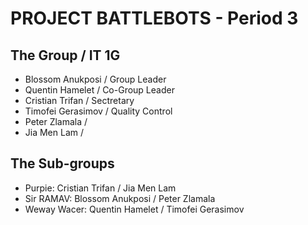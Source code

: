 # PROJECT BATTLEBOTS - Period 3


## The Group          / IT 1G
- Blossom Anukposi    / Group Leader
- Quentin Hamelet     / Co-Group Leader
- Cristian Trifan     / Sectretary
- Timofei Gerasimov   / Quality Control
- Peter Zlamala       / 
- Jia Men Lam         / 


## The Sub-groups
- Purpie:             Cristian Trifan / Jia Men Lam
- Sir RAMAV:          Blossom Anukposi / Peter Zlamala
- Weway Wacer:            Quentin Hamelet / Timofei Gerasimov
